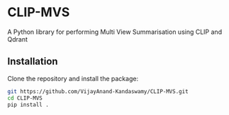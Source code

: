 # CLIP-MVS

A Python library for performing Multi View Summarisation using CLIP and Qdrant

## Installation

Clone the repository and install the package:

```bash
git https://github.com/VijayAnand-Kandaswamy/CLIP-MVS.git
cd CLIP-MVS
pip install .
